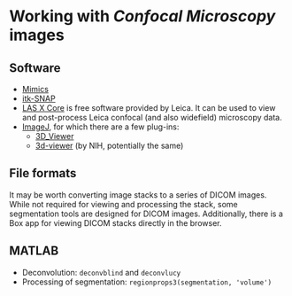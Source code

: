 # Working with *Confocal Microscopy* images

## Software

- [Mimics](https://materialise.com/mimics)
- [itk-SNAP](http://www.itksnap.org)
- [LAS X Core](https://www.leica-microsystems.com/products/microscope-software/p/leica-las-x-ls/) is free software provided by Leica. It can be used to view and post-process Leica confocal (and also widefield) microscopy data.
- [ImageJ](https://imagej.net), for which there are a few plug-ins:
  - [3D_Viewer](https://imagej.net/3D_Viewer)
  - [3d-viewer](https://imagej.nih.gov/ij/plugins/3d-viewer/) (by NIH, potentially the same)

## File formats

It may be worth converting image stacks to a series of DICOM images. While not required for viewing and processing the stack, some segmentation tools are designed for DICOM images. Additionally, there is a Box app for viewing DICOM stacks directly in the browser.

## MATLAB

- Deconvolution: `deconvblind` and `deconvlucy`
- Processing of segmentation: `regionprops3(segmentation, 'volume')`
